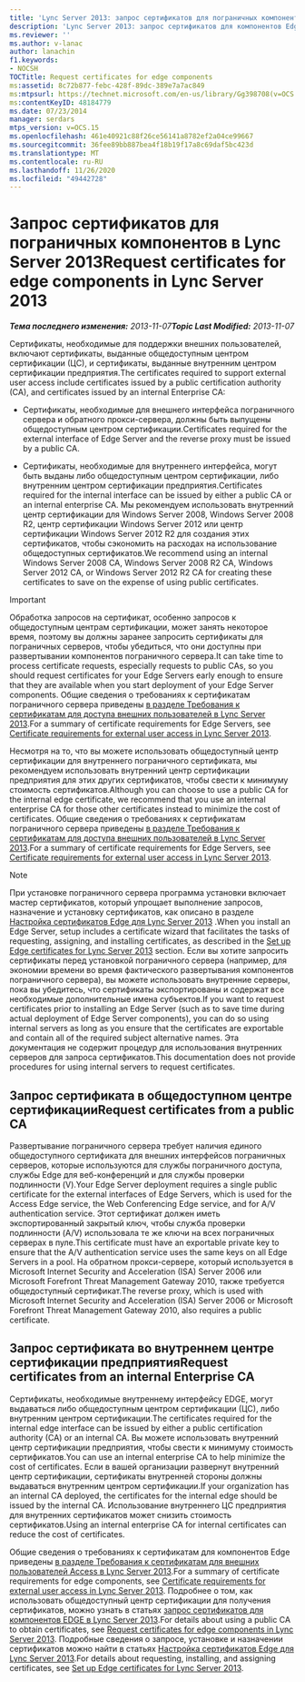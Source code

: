 ```yaml
---
title: 'Lync Server 2013: запрос сертификатов для пограничных компонентов'
description: 'Lync Server 2013: запрос сертификатов для компонентов Edge.'
ms.reviewer: ''
ms.author: v-lanac
author: lanachin
f1.keywords:
- NOCSH
TOCTitle: Request certificates for edge components
ms:assetid: 8c72b877-febc-428f-89dc-389e7a7ac849
ms:mtpsurl: https://technet.microsoft.com/en-us/library/Gg398708(v=OCS.15)
ms:contentKeyID: 48184779
ms.date: 07/23/2014
manager: serdars
mtps_version: v=OCS.15
ms.openlocfilehash: 461e40921c88f26ce56141a8782ef2a04ce99667
ms.sourcegitcommit: 36fee89bb887bea4f18b19f17a8c69daf5bc423d
ms.translationtype: MT
ms.contentlocale: ru-RU
ms.lasthandoff: 11/26/2020
ms.locfileid: "49442728"
---
```

# <a name="request-certificates-for-edge-components-in-lync-server-2013"></a><span data-ttu-id="72313-103">Запрос сертификатов для пограничных компонентов в Lync Server 2013</span><span class="sxs-lookup"><span data-stu-id="72313-103">Request certificates for edge components in Lync Server 2013</span></span>

<div data-xmlns="http://www.w3.org/1999/xhtml">

<div class="topic" data-xmlns="http://www.w3.org/1999/xhtml" data-msxsl="urn:schemas-microsoft-com:xslt" data-cs="https://msdn.microsoft.com/">

<div data-asp="https://msdn2.microsoft.com/asp">



</div>

<div id="mainSection">

<div id="mainBody"><span data-ttu-id="72313-104">

<span> </span></span><span class="sxs-lookup"><span data-stu-id="72313-104">

<span> </span></span></span>

<span data-ttu-id="72313-105">_**Тема последнего изменения:** 2013-11-07_</span><span class="sxs-lookup"><span data-stu-id="72313-105">_**Topic Last Modified:** 2013-11-07_</span></span>

<span data-ttu-id="72313-106">Сертификаты, необходимые для поддержки внешних пользователей, включают сертификаты, выданные общедоступным центром сертификации (ЦС), и сертификаты, выданные внутренним центром сертификации предприятия.</span><span class="sxs-lookup"><span data-stu-id="72313-106">The certificates required to support external user access include certificates issued by a public certification authority (CA), and certificates issued by an internal Enterprise CA:</span></span>

  - <span data-ttu-id="72313-107">Сертификаты, необходимые для внешнего интерфейса пограничного сервера и обратного прокси-сервера, должны быть выпущены общедоступным центром сертификации.</span><span class="sxs-lookup"><span data-stu-id="72313-107">Certificates required for the external interface of Edge Server and the reverse proxy must be issued by a public CA.</span></span>

  - <span data-ttu-id="72313-108">Сертификаты, необходимые для внутреннего интерфейса, могут быть выданы либо общедоступным центром сертификации, либо внутренним центром сертификации предприятия.</span><span class="sxs-lookup"><span data-stu-id="72313-108">Certificates required for the internal interface can be issued by either a public CA or an internal enterprise CA.</span></span> <span data-ttu-id="72313-109">Мы рекомендуем использовать внутренний центр сертификации для Windows Server 2008, Windows Server 2008 R2, центр сертификации Windows Server 2012 или центр сертификации Windows Server 2012 R2 для создания этих сертификатов, чтобы сэкономить на расходах на использование общедоступных сертификатов.</span><span class="sxs-lookup"><span data-stu-id="72313-109">We recommend using an internal Windows Server 2008 CA, Windows Server 2008 R2 CA, Windows Server 2012 CA, or Windows Server 2012 R2 CA for creating these certificates to save on the expense of using public certificates.</span></span>

<div>


> [!IMPORTANT]  
> <span data-ttu-id="72313-110">Обработка запросов на сертификат, особенно запросов к общедоступным центрам сертификации, может занять некоторое время, поэтому вы должны заранее запросить сертификаты для пограничных серверов, чтобы убедиться, что они доступны при развертывании компонентов пограничного сервера.</span><span class="sxs-lookup"><span data-stu-id="72313-110">It can take time to process certificate requests, especially requests to public CAs, so you should request certificates for your Edge Servers early enough to ensure that they are available when you start deployment of your Edge Server components.</span></span> <span data-ttu-id="72313-111">Общие сведения о требованиях к сертификатам пограничного сервера приведены <A href="lync-server-2013-certificate-requirements-for-external-user-access.md">в разделе Требования к сертификатам для доступа внешних пользователей в Lync Server 2013</A>.</span><span class="sxs-lookup"><span data-stu-id="72313-111">For a summary of certificate requirements for Edge Servers, see <A href="lync-server-2013-certificate-requirements-for-external-user-access.md">Certificate requirements for external user access in Lync Server 2013</A>.</span></span>



</div>

<span data-ttu-id="72313-112">Несмотря на то, что вы можете использовать общедоступный центр сертификации для внутреннего пограничного сертификата, мы рекомендуем использовать внутренний центр сертификации предприятия для этих других сертификатов, чтобы свести к минимуму стоимость сертификатов.</span><span class="sxs-lookup"><span data-stu-id="72313-112">Although you can choose to use a public CA for the internal edge certificate, we recommend that you use an internal enterprise CA for those other certificates instead to minimize the cost of certificates.</span></span> <span data-ttu-id="72313-113">Общие сведения о требованиях к сертификатам пограничного сервера приведены [в разделе Требования к сертификатам для доступа внешних пользователей в Lync Server 2013](lync-server-2013-certificate-requirements-for-external-user-access.md).</span><span class="sxs-lookup"><span data-stu-id="72313-113">For a summary of certificate requirements for Edge Servers, see [Certificate requirements for external user access in Lync Server 2013](lync-server-2013-certificate-requirements-for-external-user-access.md).</span></span>

<div>


> [!NOTE]  
> <span data-ttu-id="72313-114">При установке пограничного сервера программа установки включает мастер сертификатов, который упрощает выполнение запросов, назначение и установку сертификатов, как описано в разделе <A href="lync-server-2013-set-up-edge-certificates.md">Настройка сертификатов Edge для Lync Server 2013</A> .</span><span class="sxs-lookup"><span data-stu-id="72313-114">When you install an Edge Server, setup includes a certificate wizard that facilitates the tasks of requesting, assigning, and installing certificates, as described in the <A href="lync-server-2013-set-up-edge-certificates.md">Set up Edge certificates for Lync Server 2013</A> section.</span></span> <span data-ttu-id="72313-115">Если вы хотите запросить сертификаты перед установкой пограничного сервера (например, для экономии времени во время фактического развертывания компонентов пограничного сервера), вы можете использовать внутренние серверы, пока вы убедитесь, что сертификаты экспортированы и содержат все необходимые дополнительные имена субъектов.</span><span class="sxs-lookup"><span data-stu-id="72313-115">If you want to request certificates prior to installing an Edge Server (such as to save time during actual deployment of Edge Server components), you can do so using internal servers as long as you ensure that the certificates are exportable and contain all of the required subject alternative names.</span></span> <span data-ttu-id="72313-116">Эта документация не содержит процедур для использования внутренних серверов для запроса сертификатов.</span><span class="sxs-lookup"><span data-stu-id="72313-116">This documentation does not provide procedures for using internal servers to request certificates.</span></span>



</div>

<div>

## <a name="request-certificates-from-a-public-ca"></a><span data-ttu-id="72313-117">Запрос сертификата в общедоступном центре сертификации</span><span class="sxs-lookup"><span data-stu-id="72313-117">Request certificates from a public CA</span></span>

<span data-ttu-id="72313-118">Развертывание пограничного сервера требует наличия единого общедоступного сертификата для внешних интерфейсов пограничных серверов, которые используются для службы пограничного доступа, службы Edge для веб-конференций и для службы проверки подлинности (V).</span><span class="sxs-lookup"><span data-stu-id="72313-118">Your Edge Server deployment requires a single public certificate for the external interfaces of Edge Servers, which is used for the Access Edge service, the Web Conferencing Edge service, and for A/V authentication service.</span></span> <span data-ttu-id="72313-119">Этот сертификат должен иметь экспортированный закрытый ключ, чтобы служба проверки подлинности (A/V) использовала те же ключи на всех пограничных серверах в пуле.</span><span class="sxs-lookup"><span data-stu-id="72313-119">This certificate must have an exportable private key to ensure that the A/V authentication service uses the same keys on all Edge Servers in a pool.</span></span> <span data-ttu-id="72313-120">На обратном прокси-сервере, который используется в Microsoft Internet Security and Acceleration (ISA) Server 2006 или Microsoft Forefront Threat Management Gateway 2010, также требуется общедоступный сертификат.</span><span class="sxs-lookup"><span data-stu-id="72313-120">The reverse proxy, which is used with Microsoft Internet Security and Acceleration (ISA) Server 2006 or Microsoft Forefront Threat Management Gateway 2010, also requires a public certificate.</span></span>

</div>

<div>

## <a name="request-certificates-from-an-internal-enterprise-ca"></a><span data-ttu-id="72313-121">Запрос сертификата во внутреннем центре сертификации предприятия</span><span class="sxs-lookup"><span data-stu-id="72313-121">Request certificates from an internal Enterprise CA</span></span>

<span data-ttu-id="72313-122">Сертификаты, необходимые внутреннему интерфейсу EDGE, могут выдаваться либо общедоступным центром сертификации (ЦС), либо внутренним центром сертификации.</span><span class="sxs-lookup"><span data-stu-id="72313-122">The certificates required for the internal edge interface can be issued by either a public certification authority (CA) or an internal CA.</span></span> <span data-ttu-id="72313-123">Вы можете использовать внутренний центр сертификации предприятия, чтобы свести к минимуму стоимость сертификатов.</span><span class="sxs-lookup"><span data-stu-id="72313-123">You can use an internal enterprise CA to help minimize the cost of certificates.</span></span> <span data-ttu-id="72313-124">Если в вашей организации развернут внутренний центр сертификации, сертификаты внутренней стороны должны выдаваться внутренним центром сертификации.</span><span class="sxs-lookup"><span data-stu-id="72313-124">If your organization has an internal CA deployed, the certificates for the internal edge should be issued by the internal CA.</span></span> <span data-ttu-id="72313-125">Использование внутреннего ЦС предприятия для внутренних сертификатов может снизить стоимость сертификатов.</span><span class="sxs-lookup"><span data-stu-id="72313-125">Using an internal enterprise CA for internal certificates can reduce the cost of certificates.</span></span>

<span data-ttu-id="72313-126">Общие сведения о требованиях к сертификатам для компонентов Edge приведены [в разделе Требования к сертификатам для внешних пользователей Access в Lync Server 2013](lync-server-2013-certificate-requirements-for-external-user-access.md).</span><span class="sxs-lookup"><span data-stu-id="72313-126">For a summary of certificate requirements for edge components, see [Certificate requirements for external user access in Lync Server 2013](lync-server-2013-certificate-requirements-for-external-user-access.md).</span></span> <span data-ttu-id="72313-127">Подробнее о том, как использовать общедоступный центр сертификации для получения сертификатов, можно узнать в статьях [запрос сертификатов для компонентов EDGE в Lync Server 2013](lync-server-2013-request-certificates-for-edge-components.md).</span><span class="sxs-lookup"><span data-stu-id="72313-127">For details about using a public CA to obtain certificates, see [Request certificates for edge components in Lync Server 2013](lync-server-2013-request-certificates-for-edge-components.md).</span></span> <span data-ttu-id="72313-128">Подробные сведения о запросе, установке и назначении сертификатов можно найти в статьях [Настройка сертификатов Edge для Lync Server 2013](lync-server-2013-set-up-edge-certificates.md).</span><span class="sxs-lookup"><span data-stu-id="72313-128">For details about requesting, installing, and assigning certificates, see [Set up Edge certificates for Lync Server 2013](lync-server-2013-set-up-edge-certificates.md).</span></span>

<span data-ttu-id="72313-129"></div>

</div>

<span> </span>

</div>

</div>

</span><span class="sxs-lookup"><span data-stu-id="72313-129"></div>

</div>

<span> </span>

</div>

</div>

</span></span></div>

